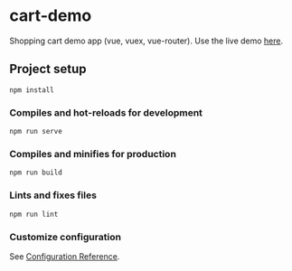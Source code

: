 # cart-demo

Shopping cart demo app (vue, vuex, vue-router). Use the live demo [here](https://florenperetti.github.io/cart-demo/).

## Project setup
```
npm install
```

### Compiles and hot-reloads for development
```
npm run serve
```

### Compiles and minifies for production
```
npm run build
```

### Lints and fixes files
```
npm run lint
```

### Customize configuration
See [Configuration Reference](https://cli.vuejs.org/config/).
